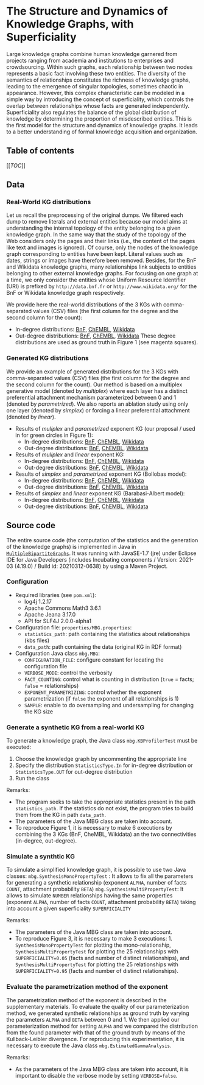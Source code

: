 # The Structure and Dynamics of Knowledge Graphs, with Superficiality

Large knowledge graphs combine human knowledge garnered from projects ranging from academia and institutions to enterprises and crowdsourcing. Within such graphs, each relationship between two nodes represents a basic fact involving these two entities. The diversity of the semantics of relationships constitutes the richness of knowledge graphs, leading to the emergence of singular topologies, sometimes chaotic in appearance. However, this complex characteristic can be modeled in a simple way by introducing the concept of superficiality, which controls the overlap between relationships whose facts are generated independently. Superficiality also regulates the balance of the global distribution of knowledge by determining the proportion of misdescribed entities. This is the first model for the structure and dynamics of knowledge graphs. It leads to a better understanding of formal knowledge acquisition and organization.

## Table of contents
[[_TOC_]]

## Data

### Real-World KG distributions

Let us recall the preprocessing of the original dumps. We filtered each dump to remove literals and external entities because our model aims at understanding the internal topology of the entity belonging to a given knowledge graph. In the same way that the study of the topology of the Web considers only the pages and their links (i.e., the content of the pages like text and images is ignored). Of course, only the nodes of the knowledge graph corresponding to entities have been kept. Literal values such as dates, strings or images have therefore been removed. Besides, for the BnF and Wikidata knowledge graphs, many relationships link subjects to entities belonging to other external knowledge graphs. For focusing on one graph at a time, we only consider the entities whose Uniform Resource Identifier (URI) is prefixed by `http://data.bnf.fr` or `http://www.wikidata.org/` for the BnF or Wikidata knowledge graph respectively.

We provide here the real-world distributions of the 3 KGs with comma-separated values (CSV) files (the first column for the degree and the second column for the count):
* In-degree distributions: [BnF](data/real/BnF_IN.csv), [ChEMBL](data/real/ChEMBL_IN.csv), [Wikidata](data/real/Wikidata_IN.csv)
* Out-degree distributions: [BnF](data/real/BnF_OUT.csv), [ChEMBL](data/real/ChEMBL_OUT.csv), [Wikidata](data/real/Wikidata_OUT.csv)
These degree distributions are used as ground truth in Figure 1 (see magenta squares).

### Generated KG distributions

We provide an example of generated distributions for the 3 KGs with comma-separated values (CSV) files (the first column for the degree and the second column for the count). Our method is based on a multiplex generative model (denoted by *multiplex*) where each layer has a distinct preferential attachment mechanism parameterized between 0 and 1 (denoted by *parametrized*). We also reports an ablation study using only one layer (denoted by *simplex*) or forcing a linear preferential attachment (denoted by *linear*).

* Results of *muliplex* and *parametrized* exponent  KG (our proposal / used in for green circles in Figure 1):
    * In-degree distributions: [BnF](data/gen/multi_param/BnF_IN.csv), [ChEMBL](data/gen/multi_param/ChEMBL_IN.csv), [Wikidata](data/gen/multi_param/Wikidata_IN.csv)
    * Out-degree distributions: [BnF](data/gen/multi_param/BnF_OUT.csv), [ChEMBL](data/gen/multi_param/ChEMBL_OUT.csv), [Wikidata](data/gen/multi_param/Wikidata_OUT.csv)
* Results of *muliplex* and *linear* exponent  KG:
    * In-degree distributions: [BnF](data/gen/multi_linear/BnF_IN.csv), [ChEMBL](data/gen/multi_linear/ChEMBL_IN.csv), [Wikidata](data/gen/multi_linear/Wikidata_IN.csv)
    * Out-degree distributions: [BnF](data/gen/multi_linear/BnF_OUT.csv), [ChEMBL](data/gen/multi_linear/ChEMBL_OUT.csv), [Wikidata](data/gen/multi_linear/Wikidata_OUT.csv)
* Results of *simplex* and *parametrized* exponent  KG (Bollobas model):
    * In-degree distributions: [BnF](data/gen/simp_param/BnF_IN.csv), [ChEMBL](data/gen/simp_param/ChEMBL_IN.csv), [Wikidata](data/gen/simp_param/Wikidata_IN.csv)
    * Out-degree distributions: [BnF](data/gen/simp_param/BnF_OUT.csv), [ChEMBL](data/gen/simp_param/ChEMBL_OUT.csv), [Wikidata](data/gen/simp_param/Wikidata_OUT.csv)
* Results of *simplex* and *linear* exponent  KG (Barabasi-Albert model):
    * In-degree distributions: [BnF](data/gen/simp_linear/BnF_IN.csv), [ChEMBL](data/gen/simp_linear/ChEMBL_IN.csv), [Wikidata](data/gen/simp_linear/Wikidata_IN.csv)
    * Out-degree distributions: [BnF](data/gen/simp_linear/BnF_OUT.csv), [ChEMBL](data/gen/simp_linear/ChEMBL_OUT.csv), [Wikidata](data/gen/simp_linear/Wikidata_OUT.csv)

## Source code

The entire source code (the computation of the statistics and the generation of the knowledge graphs) is implemented in Java in [`MultipleBipartiteGraphs`](MultipleBipartiteGraphs_20230329_repro/). It was running with JavaSE-1.7 (jre) under Eclipse IDE for Java Developers (includes Incubating components / Version: 2021-03 (4.19.0) / Build id: 20210312-0638) by using a Maven Project. 

### Configuration

* Required libraries (see `pom.xml`):
    * log4j 1.2.17
    * Apache Commons Math3 3.6.1
    * Apache Jeana 3.17.0
    * API for SLF4J 2.0.0-alpha1
* Configuration file: `properties/MBG.properties`:
    * `statistics_path`: path containing the statistics about relationships (kbs files)
    * `data_path`: path containing the data (original KG in RDF format)
* Configuration Java class `mbg.MBG`:
    * `CONFIGURATION_FILE`: configure constant for locating the configuration file 
    * `VERBOSE_MODE`: control the verbosity
    * `FACT_COUNTING`: control what is counting in distribution (`true` = facts; `false` = relationships)
    * `EXPONENT_PARAMETRIZING`: control whether the exponent parametrization (if `false` the exponent of all relationships is 1)
    * `SAMPLE`: enable to do oversampling and undersampling for changing the KG size

### Generate a synthetic KG from a real-world KG

To generate a knowledge graph, the Java class `mbg.KBProfilerTest` must be executed:
1. Choose the knowledge graph by uncommenting the appropriate line
2. Specify the distribution `StatisticsType.In` for in-degree distribution or `StatisticsType.OUT` for out-degree distribution
3. Run the class

Remarks:
* The program seeks to take the appropriate statistics present in the path `statistics_path`. If the statistics do not exist, the program tries to build them from the KG in path `data_path`.
* The parameters of the Java MBG class are taken into account.
* To reproduce Figure 1, it is necessary to make 6 executions by combining the 3 KGs (BnF, CheMBL, Wikidata) an the two connectivities (in-degree, out-degree).

### Simulate a synthtic KG

To simulate a simplified knowledge graph, it is possible to use two Java classes:
`mbg.SynthesisMonoPropertyTest` : It allows to fix all the parameters for generating a synthetic relationship (exponent `ALPHA`, number of facts `COUNT`, attachment probability `BETA`)
`mbg.SynthesisMultiPropertyTest`: It allows to simulate `NUMBER` relationships having the same properties (exponent `ALPHA`, number of facts `COUNT`, attachment probability `BETA`) taking into account a given superficiality `SUPERFICIALITY`

Remarks:
* The parameters of the Java MBG class are taken into account.
* To reproduce Figure 3, it is necessary to make 3 executions: 1. `SynthesisMonoPropertyTest` for plotting the mono-relationship,  `SynthesisMultiPropertyTest` for plotting the 25 relationships with `SUPERFICIALITY=0.05` (facts and number of distinct relationships), and `SynthesisMultiPropertyTest` for plotting the 25 relationships with `SUPERFICIALITY=0.95` (facts and number of distinct relationships).

### Evaluate the parametrization method of the exponent

The parametrization method of the exponent is described in the supplementary materials. To evaluate the quality of our parameterization method, we generated synthetic relationships as ground truth by varying the parameters `ALPHA` and `BETA` between 0 and 1. We then applied our parameterization method for setting `ALPHA` and we compared the distribution from the found parameter with that of the ground truth by means of the Kullback-Leibler divergence. For reproducing this experimentation, it is necessary to execute the Java class `mbg.EstimatedGammaAnalysis`.

Remarks:
* As the parameters of the Java MBG class are taken into account, it is important to disable the verbose mode by setting `VERBOSE=false`.
